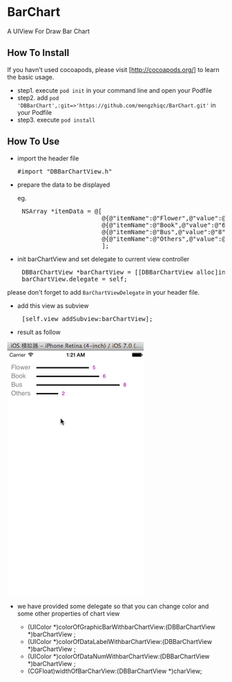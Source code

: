 BarChart
========

A UIView For Draw Bar Chart

## How To Install

If you havn't used cocoapods, please visit [http://cocoapods.org/] to learn the basic usage.

* step1.  execute `pod init` in your command line and open your Podfile
* step2.  add `pod 'DBBarChart',:git=>'https://github.com/mengzhiqc/BarChart.git'` in your Podfile
* step3.  execute `pod install`


## How To Use 

* import the header file
    
    <pre>#import "DBBarChartView.h"</pre>

* prepare the data to be displayed

    eg.
<pre>
    NSArray *itemData = @[
                          @{@"itemName":@"Flower",@"value":@"5"},
                          @{@"itemName":@"Book",@"value":@"6"},
                          @{@"itemName":@"Bus",@"value":@"8"},
                          @{@"itemName":@"Others",@"value":@"2"},
                          ];
</pre>

* init barChartView and set delegate to current view controller
<pre>
    DBBarChartView *barChartView = [[DBBarChartView alloc]initWithData:itemData frame:CGRectMake(0, 20, 280, 100)];
    barChartView.delegate = self;
</pre>
please don't forget to add `BarChartViewDelegate` in your header file.

* add this view as subview
<pre>
    [self.view addSubview:barChartView];
</pre>
* result as follow

![Alt Result](Docs/screenshot.png)

* we have provided some delegate so that you can change color and some other properties of chart view

    - (UIColor *)colorOfGraphicBarWithbarChartView:(DBBarChartView *)barChartView ;
    - (UIColor *)colorOfDataLabelWithbarChartView:(DBBarChartView *)barChartView ;
    - (UIColor *)colorOfDataNumWithbarChartView:(DBBarChartView *)barChartView ;
    - (CGFloat)widthOfBarCharView:(DBBarChartView *)charView;


